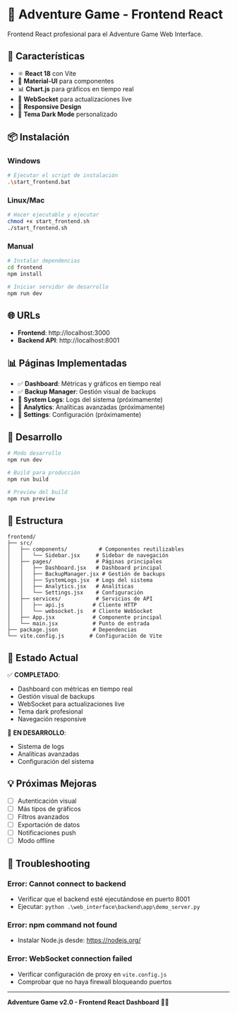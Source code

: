 # 🎨 Adventure Game - Frontend React

Frontend React profesional para el Adventure Game Web Interface.

## 🚀 Características

- ⚛️ **React 18** con Vite
- 🎨 **Material-UI** para componentes
- 📊 **Chart.js** para gráficos en tiempo real
- 🔌 **WebSocket** para actualizaciones live
- 📱 **Responsive Design**
- 🌙 **Tema Dark Mode** personalizado

## 📦 Instalación

### Windows
```bash
# Ejecutar el script de instalación
.\start_frontend.bat
```

### Linux/Mac
```bash
# Hacer ejecutable y ejecutar
chmod +x start_frontend.sh
./start_frontend.sh
```

### Manual
```bash
# Instalar dependencias
cd frontend
npm install

# Iniciar servidor de desarrollo
npm run dev
```

## 🌐 URLs

- **Frontend**: http://localhost:3000
- **Backend API**: http://localhost:8001

## 📊 Páginas Implementadas

- ✅ **Dashboard**: Métricas y gráficos en tiempo real
- ✅ **Backup Manager**: Gestión visual de backups
- 🚧 **System Logs**: Logs del sistema (próximamente)
- 🚧 **Analytics**: Analíticas avanzadas (próximamente)
- 🚧 **Settings**: Configuración (próximamente)

## 🔧 Desarrollo

```bash
# Modo desarrollo
npm run dev

# Build para producción
npm run build

# Preview del build
npm run preview
```

## 📁 Estructura

```
frontend/
├── src/
│   ├── components/          # Componentes reutilizables
│   │   └── Sidebar.jsx     # Sidebar de navegación
│   ├── pages/              # Páginas principales
│   │   ├── Dashboard.jsx   # Dashboard principal
│   │   ├── BackupManager.jsx # Gestión de backups
│   │   ├── SystemLogs.jsx  # Logs del sistema
│   │   ├── Analytics.jsx   # Analíticas
│   │   └── Settings.jsx    # Configuración
│   ├── services/           # Servicios de API
│   │   ├── api.js         # Cliente HTTP
│   │   └── websocket.js   # Cliente WebSocket
│   ├── App.jsx            # Componente principal
│   └── main.jsx           # Punto de entrada
├── package.json           # Dependencias
└── vite.config.js        # Configuración de Vite
```

## 🎯 Estado Actual

✅ **COMPLETADO**:
- Dashboard con métricas en tiempo real
- Gestión visual de backups
- WebSocket para actualizaciones live
- Tema dark profesional
- Navegación responsive

🔄 **EN DESARROLLO**:
- Sistema de logs
- Analíticas avanzadas
- Configuración del sistema

## 💡 Próximas Mejoras

- [ ] Autenticación visual
- [ ] Más tipos de gráficos
- [ ] Filtros avanzados
- [ ] Exportación de datos
- [ ] Notificaciones push
- [ ] Modo offline

## 🐛 Troubleshooting

### Error: Cannot connect to backend
- Verificar que el backend esté ejecutándose en puerto 8001
- Ejecutar: `python .\web_interface\backend\app\demo_server.py`

### Error: npm command not found
- Instalar Node.js desde: https://nodejs.org/

### Error: WebSocket connection failed
- Verificar configuración de proxy en `vite.config.js`
- Comprobar que no haya firewall bloqueando puertos

---

**Adventure Game v2.0 - Frontend React Dashboard** 🎨✨
